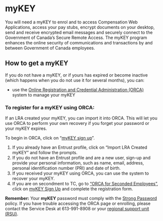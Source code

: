 # myKEY #

You will need a myKEY to enrol and to access Compensation Web Applications, access your pay stubs, encrypt documents on your desktop, send and receive encrypted email messages and securely connect to the Government of Canada’s Secure Remote Access. The myKEY program enhances the online security of communications and transactions by and between Government of Canada employees. 

## How to get a myKEY ##

If you do not have a myKEY, or if yours has expired or become inactive (which happens when you do not use it for several months), you can:
- use the [Online Registration and Credential Administration (ORCA)](https://eajl-orca.securise-secure.gc.ca/O/vw/bienvenue-welcome-eng.pub) system to manage your myKEY

### To register for a myKEY using ORCA: ###

If an LRA created your myKEY, you can import it into ORCA. This will let you use ORCA to perform your own recovery if you forget your password or your myKEY expires.

To begin in ORCA, click on “[myKEY sign up](https://eajl-orca.securise-secure.gc.ca/O/vw/bienvenue-welcome-eng.pub)”.

1. If you already have an Entrust profile, click on “Import LRA Created myKEY” and follow the prompts.
2. If you do not have an Entrust profile and are a new user, sign-up and provide your personal information, such as name, email, address, personal identification number (PRI) and date of birth.
3. If you received your myKEY using ORCA, you can use the system to recover your myKEY.
4. If you are on secondment to TC, go to [“ORCA for Seconded Employees”](https://eajl-orca.securise-secure.gc.ca/O/vw/affectation-secondment-eng.pub), click on [myKEY Sign Up](https://eajl-orca.securise-secure.gc.ca/O/s/rg/inscription-registration-eng.pub) and complete the registration form.

**Remember:** Your **myKEY** password must comply with the [Strong Password](http://mytc/how-do-i-create-a-strong-password-3125.html) policy. If you have trouble accessing the ORCA page or enrolling, please contact the Service Desk at 613-991-8908 or your [regional support unit (RSU)](http://mytc/technical-support-and-resources.html).
